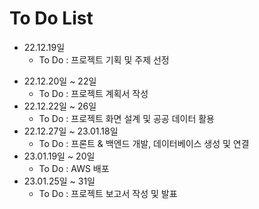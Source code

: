 # To Do List
- 22.12.19일
    + To Do : 프로젝트 기획 및 주제 선정
+ 22.12.20일 ~ 22일
    + To Do : 프로젝트 계획서 작성
+ 22.12.22일 ~ 26일
    + To Do : 프로젝트 화면 설계 및 공공 데이터 활용
+ 22.12.27일 ~ 23.01.18일
    + To Do : 프론트 & 백엔드 개발, 데이터베이스 생성 및 연결
+ 23.01.19일 ~ 20일
    + To Do : AWS 배포
+ 23.01.25일 ~ 31일
    + To Do : 프로젝트 보고서 작성 및 발표